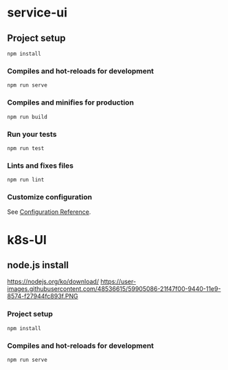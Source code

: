 # service-ui

## Project setup
```
npm install
```

### Compiles and hot-reloads for development
```
npm run serve
```

### Compiles and minifies for production
```
npm run build
```

### Run your tests
```
npm run test
```

### Lints and fixes files
```
npm run lint
```

### Customize configuration
See [Configuration Reference](https://cli.vuejs.org/config/).

# k8s-UI

## node.js install
https://nodejs.org/ko/download/
https://user-images.githubusercontent.com/48536615/59905086-21f47f00-9440-11e9-8574-f27944fc893f.PNG


### Project setup
```
npm install
```

### Compiles and hot-reloads for development
```
npm run serve
```

